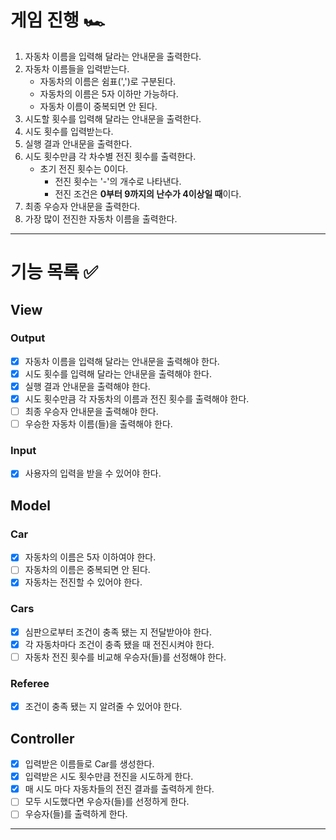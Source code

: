 # 게임 진행 🏎️
1. 자동차 이름을 입력해 달라는 안내문을 출력한다.
2. 자동차 이름들을 입력받는다.
   - 자동차의 이름은 쉼표(',')로 구분된다.
   - 자동차의 이름은 5자 이하만 가능하다.
   - 자동차 이름이 중복되면 안 된다.
3. 시도할 횟수를 입력해 달라는 안내문을 출력한다.
4. 시도 횟수를 입력받는다.
5. 실행 결과 안내문을 출력한다.
6. 시도 횟수만큼 각 차수별 전진 횟수를 출력한다.
   - 초기 전진 횟수는 0이다.
     - 전진 횟수는 '-'의 개수로 나타낸다.
     - 전진 조건은 **0부터 9까지의 난수가 4이상일 때**이다.
7. 최종 우승자 안내문을 출력한다.
8. 가장 많이 전진한 자동차 이름을 출력한다.

---
# 기능 목록 ✅
## View
### Output
- [X] 자동차 이름을 입력해 달라는 안내문을 출력해야 한다.
- [X] 시도 횟수를 입력해 달라는 안내문을 출력해야 한다.
- [X] 실행 결과 안내문을 출력해야 한다.
- [X] 시도 횟수만큼 각 자동차의 이름과 전진 횟수를 출력해야 한다.
- [ ] 최종 우승자 안내문을 출력해야 한다.
- [ ] 우승한 자동차 이름(들)을 출력해야 한다.
### Input
- [X] 사용자의 입력을 받을 수 있어야 한다.

## Model
### Car
- [X] 자동차의 이름은 5자 이하여야 한다.
- [ ] 자동차의 이름은 중복되면 안 된다.
- [X] 자동차는 전진할 수 있어야 한다.
### Cars
- [X] 심판으로부터 조건이 충족 됐는 지 전달받아야 한다.
- [X] 각 자동차마다 조건이 충족 됐을 때 전진시켜야 한다.
- [ ] 자동차 전진 횟수를 비교해 우승자(들)를 선정해야 한다.

### Referee
- [X] 조건이 충족 됐는 지 알려줄 수 있어야 한다.

## Controller
- [X] 입력받은 이름들로 Car를 생성한다.
- [X] 입력받은 시도 횟수만큼 전진을 시도하게 한다.
- [X] 매 시도 마다 자동차들의 전진 결과를 출력하게 한다.
- [ ] 모두 시도했다면 우승자(들)를 선정하게 한다.
- [ ] 우승자(들)를 출력하게 한다.
---



